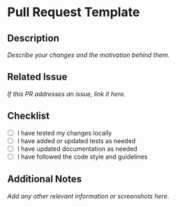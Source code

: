 # Pull Request Template

## Description
_Describe your changes and the motivation behind them._

## Related Issue
_If this PR addresses an issue, link it here._

## Checklist
- [ ] I have tested my changes locally
- [ ] I have added or updated tests as needed
- [ ] I have updated documentation as needed
- [ ] I have followed the code style and guidelines

## Additional Notes
_Add any other relevant information or screenshots here._ 
